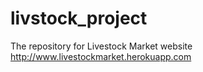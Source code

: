 # livstock_project
The repository for Livestock Market website http://www.livestockmarket.herokuapp.com
